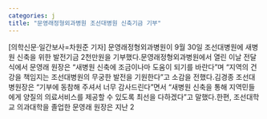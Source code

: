 ```yaml
---
categories: j
title: "문영래정형외과병원 조선대병원 신축기금 기부"
---
```

[의학신문·일간보사=차원준 기자] 문영래정형외과병원이 9월 30일 조선대병원에 새병원 신축을 위한 발전기금 2천만원을 기부했다.문영래정형외과병원에서 열린 이날 전달식에서 문영래 원장은 “새병원 신축에 조금이나마 도움이 되기를 바란다”며 “지역의 건강을 책임지는 조선대병원의 무궁한 발전을 기원한다”고 소감을 전했다.김경종 조선대병원장은 “기부에 동참해 주셔서 너무 감사드린다”면서 “새병원 신축을 통해 지역민들에게 양질의 의료서비스를 제공할 수 있도록 최선을 다하겠다”고 말했다.한편, 조선대학교 의과대학을 졸업한 문영래 원장은 지난 2